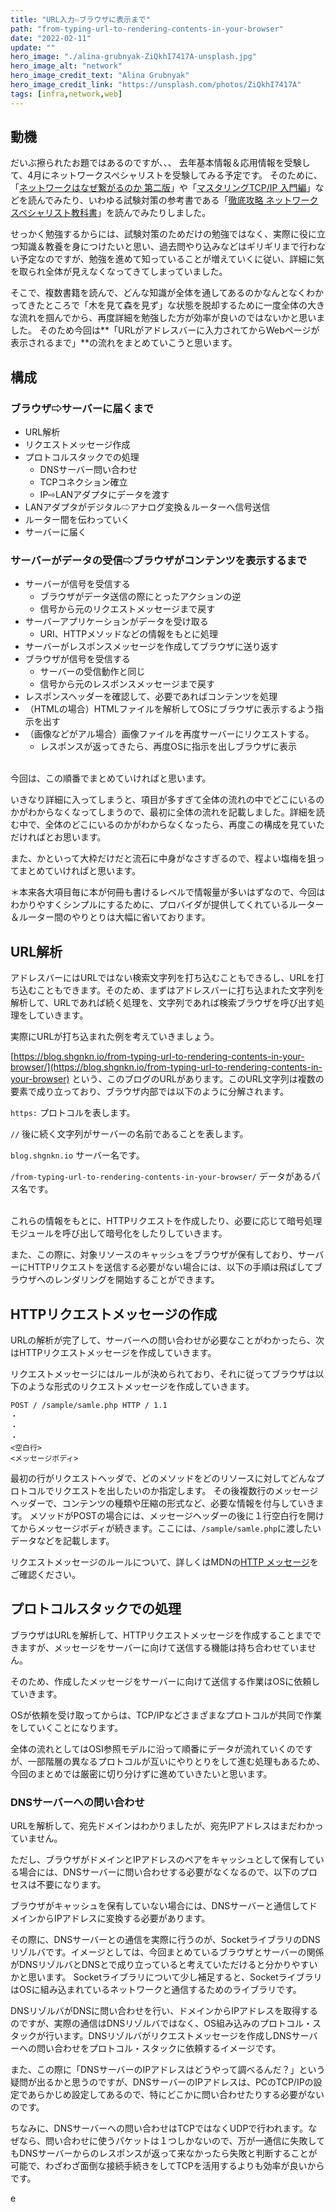 ```yaml
---
title: "URL入力⇨ブラウザに表示まで"
path: "from-typing-url-to-rendering-contents-in-your-browser"
date: "2022-02-11"
update: ""
hero_image: "./alina-grubnyak-ZiQkhI7417A-unsplash.jpg"
hero_image_alt: "network"
hero_image_credit_text: "Alina Grubnyak"
hero_image_credit_link: "https://unsplash.com/photos/ZiQkhI7417A"
tags: [infra,network,web]
---
```


## 動機
だいぶ擦られたお題ではあるのですが、、、
去年基本情報＆応用情報を受験して、4月にネットワークスペシャリストを受験してみる予定です。
そのために、「[ネットワークはなぜ繋がるのか 第二版](https://www.amazon.co.jp/%E3%83%8D%E3%83%83%E3%83%88%E3%83%AF%E3%83%BC%E3%82%AF%E3%81%AF%E3%81%AA%E3%81%9C%E3%81%A4%E3%81%AA%E3%81%8C%E3%82%8B%E3%81%AE%E3%81%8B-%E7%AC%AC2%E7%89%88-%E7%9F%A5%E3%81%A3%E3%81%A6%E3%81%8A%E3%81%8D%E3%81%9F%E3%81%84TCP-IP%E3%80%81LAN%E3%80%81%E5%85%89%E3%83%95%E3%82%A1%E3%82%A4%E3%83%90%E3%81%AE%E5%9F%BA%E7%A4%8E%E7%9F%A5%E8%AD%98-%E6%88%B8%E6%A0%B9/dp/4822283119)」や「[マスタリングTCP/IP 入門編](https://www.amazon.co.jp/%E3%83%9E%E3%82%B9%E3%82%BF%E3%83%AA%E3%83%B3%E3%82%B0TCP-IP%E2%80%95%E5%85%A5%E9%96%80%E7%B7%A8%E2%80%95-%E7%AC%AC6%E7%89%88-%E4%BA%95%E4%B8%8A-%E7%9B%B4%E4%B9%9F/dp/4274224473/ref=sr_1_1?keywords=tcp%2Fip&qid=1644243733&s=books&sprefix=TCP%2Cstripbooks%2C167&sr=1-1)」などを読んでみたり、いわゆる試験対策の参考書である「[徹底攻略 ネットワークスペシャリスト教科書](https://www.amazon.co.jp/%E5%BE%B9%E5%BA%95%E6%94%BB%E7%95%A5-%E3%83%8D%E3%83%83%E3%83%88%E3%83%AF%E3%83%BC%E3%82%AF%E3%82%B9%E3%83%9A%E3%82%B7%E3%83%A3%E3%83%AA%E3%82%B9%E3%83%88%E6%95%99%E7%A7%91%E6%9B%B8-%E4%BB%A4%E5%92%8C4%E5%B9%B4%E5%BA%A6-%E5%BE%B9%E5%BA%95%E6%94%BB%E7%95%A5%E3%82%B7%E3%83%AA%E3%83%BC%E3%82%BA-%E6%A0%AA%E5%BC%8F%E4%BC%9A%E7%A4%BE%E3%82%8F%E3%81%8F%E3%82%8F%E3%81%8F%E3%82%B9%E3%82%BF%E3%83%87%E3%82%A3%E3%83%AF%E3%83%BC%E3%83%AB%E3%83%89-ebook/dp/B09DK5MZXJ/ref=sr_1_2_sspa?__mk_ja_JP=%E3%82%AB%E3%82%BF%E3%82%AB%E3%83%8A&crid=2ENBSDXHJDVYG&keywords=%E3%83%8D%E3%83%83%E3%83%88%E3%83%AF%E3%83%BC%E3%82%AF%E3%82%B9%E3%83%9A%E3%82%B7%E3%83%A3%E3%83%AA%E3%82%B9%E3%83%88+%E6%95%99%E7%A7%91%E6%9B%B8&qid=1644243967&sprefix=%E3%83%8D%E3%83%83%E3%83%88%E3%83%AF%E3%83%BC%E3%82%AF%E3%82%B9%E3%83%9A%E3%82%B7%E3%83%A3%E3%83%AA%E3%82%B9%E3%83%88+%E6%95%99%E7%A7%91%E6%9B%B8%2Caps%2C197&sr=8-2-spons&psc=1&spLa=ZW5jcnlwdGVkUXVhbGlmaWVyPUExVjBEOVVPTElKV1RKJmVuY3J5cHRlZElkPUEwODQwOTEyMUpUNUkwWlowNDJCTyZlbmNyeXB0ZWRBZElkPUExQzlWMEtWREhZS1FFJndpZGdldE5hbWU9c3BfYXRmJmFjdGlvbj1jbGlja1JlZGlyZWN0JmRvTm90TG9nQ2xpY2s9dHJ1ZQ==)」を読んでみたりしました。

せっかく勉強するからには、試験対策のためだけの勉強ではなく、実際に役に立つ知識＆教養を身につけたいと思い、過去問やり込みなどはギリギリまで行わない予定なのですが、勉強を進めて知っていることが増えていくに従い、詳細に気を取られ全体が見えなくなってきてしまっていました。

そこで、複数書籍を読んで、どんな知識が全体を通してあるのかなんとなくわかってきたところで「木を見て森を見ず」な状態を脱却するために一度全体の大きな流れを掴んでから、再度詳細を勉強した方が効率が良いのではないかと思いました。
そのため今回は**「URLがアドレスバーに入力されてからWebページが表示されるまで」**の流れをまとめていこうと思います。

## 構成
### ブラウザ⇨サーバーに届くまで
- URL解析
- リクエストメッセージ作成
- プロトコルスタックでの処理
  - DNSサーバー問い合わせ
  - TCPコネクション確立
  - IP⇨LANアダプタにデータを渡す
- LANアダプタがデジタル⇨アナログ変換＆ルーターへ信号送信
- ルーター間を伝わっていく
- サーバーに届く

### サーバーがデータの受信⇨ブラウザがコンテンツを表示するまで
- サーバーが信号を受信する
  - ブラウザがデータ送信の際にとったアクションの逆
  - 信号から元のリクエストメッセージまで戻す
- サーバーアプリケーションがデータを受け取る
  - URI、HTTPメソッドなどの情報をもとに処理
- サーバーがレスポンスメッセージを作成してブラウザに送り返す
- ブラウザが信号を受信する
  - サーバーの受信動作と同じ
  - 信号から元のレスポンスメッセージまで戻す
- レスポンスヘッダーを確認して、必要であればコンテンツを処理
- （HTMLの場合）HTMLファイルを解析してOSにブラウザに表示するよう指示を出す
- （画像などがアル場合）画像ファイルを再度サーバーにリクエストする。
  - レスポンスが返ってきたら、再度OSに指示を出しブラウザに表示

<br/>
今回は、この順番でまとめていければと思います。

いきなり詳細に入ってしまうと、項目が多すぎて全体の流れの中でどこにいるのかがわからなくなってしまうので、最初に全体の流れを記載しました。詳細を読む中で、全体のどこにいるのかがわからなくなったら、再度この構成を見ていただければとお思います。

また、かといって大枠だけだと流石に中身がなさすぎるので、程よい塩梅を狙ってまとめていければと思います。

＊本来各大項目毎に本が何冊も書けるレベルで情報量が多いはずなので、今回はわかりやすくシンプルにするために、プロバイダが提供してくれているルーター＆ルーター間のやりとりは大幅に省いております。

## URL解析
アドレスバーにはURLではない検索文字列を打ち込むこともできるし、URLを打ち込むこともできます。そのため、まずはアドレスバーに打ち込まれた文字列を解析して、URLであれば続く処理を、文字列であれば検索ブラウザを呼び出す処理をしていきます。

実際にURLが打ち込まれた例を考えていきましょう。

[https://blog.shgnkn.io/from-typing-url-to-rendering-contents-in-your-browser/](https://blog.shgnkn.io/from-typing-url-to-rendering-contents-in-your-browser) という、このブログのURLがあります。このURL文字列は複数の要素で成り立っており、ブラウザ内部では以下のように分解されます。

`https:` プロトコルを表します。

`//` 後に続く文字列がサーバーの名前であることを表します。

`blog.shgnkn.io` サーバー名です。

`/from-typing-url-to-rendering-contents-in-your-browser/` データがあるパス名です。

<br/>
これらの情報をもとに、HTTPリクエストを作成したり、必要に応じて暗号処理モジュールを呼び出して暗号化をしたりしていきます。

また、この際に、対象リソースのキャッシュをブラウザが保有しており、サーバーにHTTPリクエストを送信する必要がない場合には、以下の手順は飛ばしてブラウザへのレンダリングを開始することができます。

## HTTPリクエストメッセージの作成
URLの解析が完了して、サーバーへの問い合わせが必要なことがわかったら、次はHTTPリクエストメッセージを作成していきます。

リクエストメッセージにはルールが決められており、それに従ってブラウザは以下のような形式のリクエストメッセージを作成していきます。

```
POST / /sample/samle.php HTTP / 1.1
・
・
・
<空白行>
<メッセージボディ>
```

最初の行がリクエストヘッダで、どのメソッドをどのリソースに対してどんなプロトコルでリクエストを出したいのか指定します。
その後複数行のメッセージヘッダーで、コンテンツの種類や圧縮の形式など、必要な情報を付与していきます。
メソッドがPOSTの場合には、メッセージヘッダーの後に１行空白行を開けてからメッセージボディが続きます。ここには、`/sample/samle.php`に渡したいデータなどを記載します。

リクエストメッセージのルールについて、詳しくはMDNの[HTTP メッセージ](https://developer.mozilla.org/ja/docs/Web/HTTP/Messages)をご確認ください。

## プロトコルスタックでの処理
ブラウザはURLを解析して、HTTPリクエストメッセージを作成することまでできますが、メッセージをサーバーに向けて送信する機能は持ち合わせていません。

そのため、作成したメッセージをサーバーに向けて送信する作業はOSに依頼していきます。

OSが依頼を受け取ってからは、TCP/IPなどさまざまなプロトコルが共同で作業をしていくことになります。

全体の流れとしてはOSI参照モデルに沿って順番にデータが流れていくのですが、一部階層の異なるプロトコルが互いにやりとりをして進む処理もあるため、今回のまとめでは厳密に切り分けずに進めていきたいと思います。

### DNSサーバーへの問い合わせ
URLを解析して、宛先ドメインはわかりましたが、宛先IPアドレスはまだわかっていません。

ただし、ブラウザがドメインとIPアドレスのペアをキャッシュとして保有している場合には、DNSサーバーに問い合わせする必要がなくなるので、以下のプロセスは不要になります。

ブラウザがキャッシュを保有していない場合には、DNSサーバーと通信してドメインからIPアドレスに変換する必要があります。

その際に、DNSサーバーとの通信を実際に行うのが、SocketライブラリのDNSリゾルバです。イメージとしては、今回まとめているブラウザとサーバーの関係がDNSリゾルバとDNSとで成り立っていると考えていただけると分かりやすいかと思います。
Socketライブラリについて少し補足すると、SocketライブラリはOSに組み込まれているネットワークと通信するためのライブラリです。

DNSリゾルバがDNSに問い合わせを行い、ドメインからIPアドレスを取得するのですが、実際の通信はDNSリゾルバではなく、OS組み込みのプロトコル・スタックが行います。DNSリゾルバがリクエストメッセージを作成しDNSサーバーへの問い合わせをプロトコル・スタックに依頼するイメージです。

また、この際に「DNSサーバーのIPアドレスはどうやって調べるんだ？」という疑問が出るかと思うのですが、DNSサーバーのIPアドレスは、PCのTCP/IPの設定であらかじめ設定してあるので、特にどこかに問い合わせたりする必要がないのです。

ちなみに、DNSサーバーへの問い合わせはTCPではなくUDPで行われます。なぜなら、問い合わせに使うパケットは１つしかないので、万が一通信に失敗してもDNSサーバーからのレスポンスが返って来なかったら失敗と判断することが可能で、わざわざ面倒な接続手続きをしてTCPを活用するよりも効率が良いからです。

e